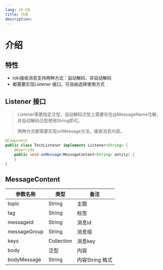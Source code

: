 ```yaml
---
lang: zh-CN
title: 介绍
description: 
---
```

# 介绍
## 特性
- loki接收消息支持两种方式：自动解码、非自动解码
- 都需要实现Listener 接口，可自由选择使用方式

## Listener 接口
> Listener需要指定泛型，自动解码泛型上需要存在@MessageName注解，非自动解码泛型使用String即可。
>
> 两种方式都需要实现onMessage方法，接收消息内容。

```java
@Component
public class TestListener implements Listener<String> {
    @Override
    public void onMessage(MessageContent<String> entity) {
    }
}
```
## MessageContent

| 参数名称         | 类型         | 备注          |
|--------------|------------|-------------|
| topic        | String     | 主题          |
| tag          | String     | 标签          |
| messageId    | String     | 消息id        |
| messageGroup | String     | 消息组         |
| keys         | Collection | 消息key       |
| body         | 泛型         | 内容          |
| bodyMessage  | String     | 内容String 格式 |
